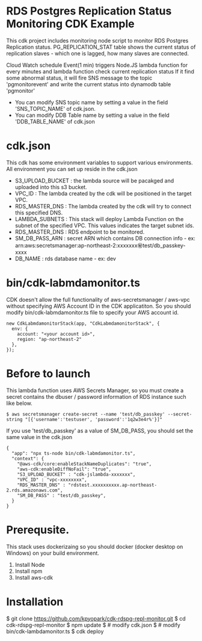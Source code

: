 # RDS Postgres Replication Status Monitoring CDK Example

This cdk project includes monitoring node script to monitor RDS Postgres Replication status. 
PG_REPLICATION_STAT table shows the current status of replication slaves - which one is lagged, how many slaves are connected.

Cloud Watch schedule Event(1 min) triggers Node.JS lambda function for every minutes and lambda function check current replication status
If it find some abnormal status, it will fire SNS message to the topic 'pgmonitorevent' and write the current status into dynamodb table 'pgmonitor'

 * You can modify SNS topic name by setting a value in the field 'SNS_TOPIC_NAME' of cdk.json.
 * You can modify DDB Table name by setting a value in the field 'DDB_TABLE_NAME' of cdk.json

# cdk.json

This cdk has some environment variables to support various environments. All environment you can set up reside in the cdk.json

 * S3_UPLOAD_BUCKET : the lambda source will be pacakged and uploaded into this s3 bucket.
 * VPC_ID : The lambda created by the cdk will be positioned in the target VPC.
 * RDS_MASTER_DNS : The lambda created by the cdk will try to connect this specified DNS.
 * LAMBDA_SUBNETS : This stack will deploy Lambda Function on the subnet of the specified VPC. This values indicates the target subnet ids.
 * RDS_MASTER_DNS : RDS endpoint to be monitored. 
 * SM_DB_PASS_ARN : secret ARN which contains DB connection info - ex: arn:aws:secretsmanager:ap-northeast-2:xxxxxxx:secret:test/db_passkey-xxxx
 * DB_NAME : rds database name - ex: dev

# bin/cdk-labmdamonitor.ts 

CDK doesn't allow the full functionality of aws-secretsmanager / aws-vpc without specifying AWS Account ID in the CDK applicatiton. 
So you should modify bin/cdk-labmdamonitor.ts file to specify your AWS account id. 

```
new CdkLabmdamonitorStack(app, "CdkLabmdamonitorStack", {
  env: {
    account: "<your account id>",
    region: "ap-northeast-2"
  },
});
```

# Before to launch

This lambda function uses AWS Secrets Manager, so  you must create a secret contains the dbuser / password information of RDS instance such like below. 
```
$ aws secretsmanager create-secret --name 'test/db_passkey' --secret-string "[{'username':'testuser', 'password':'1q2w3e4r%'}]"
```
If you use 'test/db_passkey' as a value of SM_DB_PASS, you should set the same value in the cdk.json

```
{
  "app": "npx ts-node bin/cdk-labmdamonitor.ts",
  "context": {
    "@aws-cdk/core:enableStackNameDuplicates": "true",
    "aws-cdk:enableDiffNoFail": "true",
    "S3_UPLOAD_BUCKET" : "cdk-jslambda-xxxxxxx",
    "VPC_ID" : "vpc-xxxxxxxx",
    "RDS_MASTER_DNS" : "rdstest.xxxxxxxxxx.ap-northeast-2.rds.amazonaws.com",
    "SM_DB_PASS" : "test/db_passkey",
  }
}
```

# Prerequsite. 

This stack uses dockerizaing so you should docker (docker desktop on Windows) on your build environment.

1. Install Node
2. Install npm
3. Install aws-cdk

# Installation

$ git clone https://github.com/kpyopark/cdk-rdspg-repl-monitor.git
$ cd cdk-rdspg-repl-monitor
$ npm update
$ # modify cdk.json
$ # modify bin/cdk-lambdamonitor.ts
$ cdk deploy

